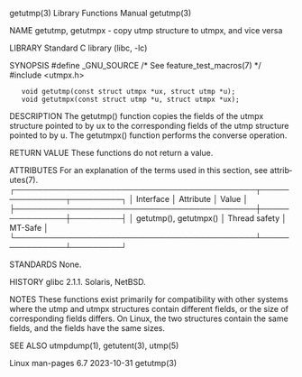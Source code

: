 getutmp(3)                 Library Functions Manual                 getutmp(3)

NAME
       getutmp, getutmpx - copy utmp structure to utmpx, and vice versa

LIBRARY
       Standard C library (libc, -lc)

SYNOPSIS
       #define _GNU_SOURCE             /* See feature_test_macros(7) */
       #include <utmpx.h>

       void getutmp(const struct utmpx *ux, struct utmp *u);
       void getutmpx(const struct utmp *u, struct utmpx *ux);

DESCRIPTION
       The getutmp() function copies the fields of the utmpx structure pointed
       to  by  ux to the corresponding fields of the utmp structure pointed to
       by u.  The getutmpx() function performs the converse operation.

RETURN VALUE
       These functions do not return a value.

ATTRIBUTES
       For an explanation of the terms  used  in  this  section,  see  attrib‐
       utes(7).
       ┌───────────────────────────────────────────┬───────────────┬─────────┐
       │ Interface                                 │ Attribute     │ Value   │
       ├───────────────────────────────────────────┼───────────────┼─────────┤
       │ getutmp(), getutmpx()                     │ Thread safety │ MT-Safe │
       └───────────────────────────────────────────┴───────────────┴─────────┘

STANDARDS
       None.

HISTORY
       glibc 2.1.1.  Solaris, NetBSD.

NOTES
       These  functions  exist  primarily for compatibility with other systems
       where the utmp and utmpx structures contain different  fields,  or  the
       size  of  corresponding  fields  differs.  On Linux, the two structures
       contain the same fields, and the fields have the same sizes.

SEE ALSO
       utmpdump(1), getutent(3), utmp(5)

Linux man-pages 6.7               2023-10-31                        getutmp(3)

